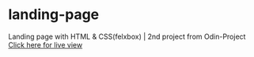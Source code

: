 # landing-page
Landing page with HTML & CSS(felxbox) | 2nd project from Odin-Project
[Click here for live view ](https://hish1n.github.io/landing-page)
